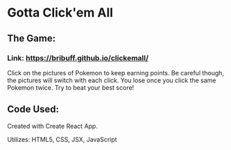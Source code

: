 # Gotta Click'em All

## The Game:

### Link: https://bribuff.github.io/clickemall/

Click on the pictures of Pokemon to keep earning points. Be careful though, the pictures will switch with each click. You lose once you click the same Pokemon twice. Try to beat your best score!

## Code Used:

Created with Create React App.

Utilizes: HTML5, CSS, JSX, JavaScript
